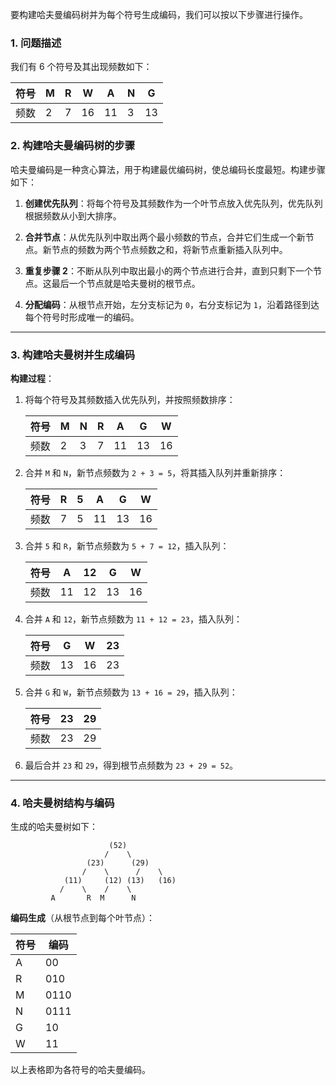 要构建哈夫曼编码树并为每个符号生成编码，我们可以按以下步骤进行操作。

### 1. 问题描述
我们有 6 个符号及其出现频数如下：

| 符号 | M  | R  | W  | A  | N  | G  |
|------|----|----|----|----|----|----|
| 频数 | 2  | 7  | 16 | 11 | 3  | 13 |

### 2. 构建哈夫曼编码树的步骤

哈夫曼编码是一种贪心算法，用于构建最优编码树，使总编码长度最短。构建步骤如下：

1. **创建优先队列**：将每个符号及其频数作为一个叶节点放入优先队列，优先队列根据频数从小到大排序。
   
2. **合并节点**：从优先队列中取出两个最小频数的节点，合并它们生成一个新节点。新节点的频数为两个节点频数之和，将新节点重新插入队列中。
   
3. **重复步骤 2**：不断从队列中取出最小的两个节点进行合并，直到只剩下一个节点。这最后一个节点就是哈夫曼树的根节点。

4. **分配编码**：从根节点开始，左分支标记为 `0`，右分支标记为 `1`，沿着路径到达每个符号时形成唯一的编码。

---

### 3. 构建哈夫曼树并生成编码

**构建过程**：

1. 将每个符号及其频数插入优先队列，并按照频数排序：

   | 符号 | M  | N  | R  | A  | G  | W  |
   |------|----|----|----|----|----|----|
   | 频数 | 2  | 3  | 7  | 11 | 13 | 16 |

2. 合并 `M` 和 `N`，新节点频数为 `2 + 3 = 5`，将其插入队列并重新排序：

   | 符号     | R  | 5   | A  | G  | W  |
   |----------|----|-----|----|----|----|
   | 频数     | 7  | 5   | 11 | 13 | 16 |

3. 合并 `5` 和 `R`，新节点频数为 `5 + 7 = 12`，插入队列：

   | 符号     | A  | 12  | G  | W  |
   |----------|----|-----|----|----|
   | 频数     | 11 | 12  | 13 | 16 |

4. 合并 `A` 和 `12`，新节点频数为 `11 + 12 = 23`，插入队列：

   | 符号     | G  | W  | 23  |
   |----------|----|----|-----|
   | 频数     | 13 | 16 | 23  |

5. 合并 `G` 和 `W`，新节点频数为 `13 + 16 = 29`，插入队列：

   | 符号     | 23  | 29  |
   |----------|-----|-----|
   | 频数     | 23  | 29  |

6. 最后合并 `23` 和 `29`，得到根节点频数为 `23 + 29 = 52`。

---

### 4. 哈夫曼树结构与编码

生成的哈夫曼树如下：

```plaintext
                      (52)
                     /    \
                 (23)      (29)
                /    \      /    \
            (11)     (12) (13)   (16)
           /    \    /    \
         A       R  M      N
```

**编码生成**（从根节点到每个叶节点）：

| 符号 | 编码  |
|------|-------|
| A    | 00    |
| R    | 010   |
| M    | 0110  |
| N    | 0111  |
| G    | 10    |
| W    | 11    |

以上表格即为各符号的哈夫曼编码。